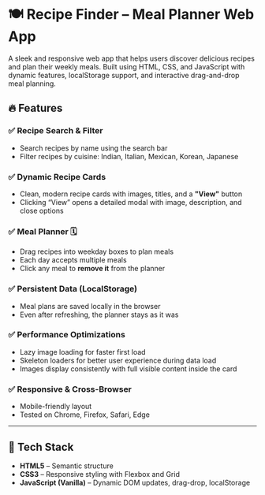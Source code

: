 # 🍽️ Recipe Finder – Meal Planner Web App

A sleek and responsive web app that helps users discover delicious recipes and plan their weekly meals. Built using HTML, CSS, and JavaScript with dynamic features, localStorage support, and interactive drag-and-drop meal planning.

## 🔥 Features

### ✅ Recipe Search & Filter
- Search recipes by name using the search bar
- Filter recipes by cuisine: Indian, Italian, Mexican, Korean, Japanese

### ✅ Dynamic Recipe Cards
- Clean, modern recipe cards with images, titles, and a **"View"** button
- Clicking “View” opens a detailed modal with image, description, and close options

### ✅ Meal Planner 🗓️
- Drag recipes into weekday boxes to plan meals
- Each day accepts multiple meals
- Click any meal to **remove it** from the planner

### ✅ Persistent Data (LocalStorage)
- Meal plans are saved locally in the browser
- Even after refreshing, the planner stays as it was

### ✅ Performance Optimizations
- Lazy image loading for faster first load
- Skeleton loaders for better user experience during data load
- Images display consistently with full visible content inside the card

### ✅ Responsive & Cross-Browser
- Mobile-friendly layout
- Tested on Chrome, Firefox, Safari, Edge

---

## 📁 Tech Stack

- **HTML5** – Semantic structure
- **CSS3** – Responsive styling with Flexbox and Grid
- **JavaScript (Vanilla)** – Dynamic DOM updates, drag-drop, localStorage


